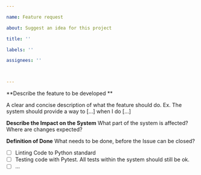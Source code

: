 ```yaml
---

name: Feature request

about: Suggest an idea for this project

title: ''

labels: ''

assignees: ''



---
```




**Describe the feature to be developed **

A clear and concise description of what the feature should do. Ex. The system should provide a way to [...] when I do […]



**Describe the Impact on the System**
What part of the system is affected? Where are changes expected?


**Definition of Done**
What needs to be done, before the Issue can be closed?
- [ ] Linting Code to Python standard
- [ ] Testing code with Pytest. All tests within the system should still be ok.
- [ ] …
